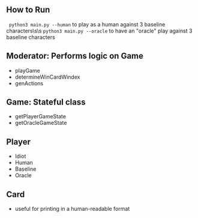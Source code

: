 ## How to Run
` python3 main.py --human` to play as a human against 3 baseline characters\s\s
`python3 main.py --oracle` to have an "oracle" play against 3 baseline characters
## Moderator: Performs logic on Game
- playGame
- determineWinCardWindex
- genActions
## Game: Stateful class
- getPlayerGameState
- getOracleGameState
## Player
- Idiot
- Human
- Baseline
- Oracle
## Card
- useful for printing in a human-readable format
